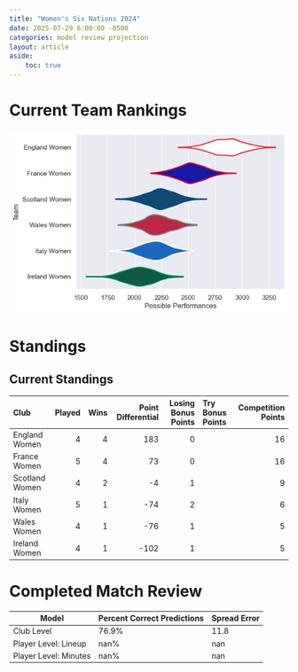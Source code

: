 ```yaml
---  
title: "Women's Six Nations 2024"  
date: 2025-07-29 6:00:00 -0500  
categories: model review projection  
layout: article  
aside:  
    toc: true  
---
```

# Current Team Rankings


![Club Rankings](plots/rankings_Womens_Six_Nations_2024.png)
# Standings

## Current Standings


| Club           |   Played |   Wins |   Point Differential |   Losing Bonus Points | Try Bonus Points   |   Competition Points |
|:---------------|---------:|-------:|---------------------:|----------------------:|:-------------------|---------------------:|
| England Women  |        4 |      4 |                  183 |                     0 |                    |                   16 |
| France Women   |        5 |      4 |                   73 |                     0 |                    |                   16 |
| Scotland Women |        4 |      2 |                   -4 |                     1 |                    |                    9 |
| Italy Women    |        5 |      1 |                  -74 |                     2 |                    |                    6 |
| Wales Women    |        4 |      1 |                  -76 |                     1 |                    |                    5 |
| Ireland Women  |        4 |      1 |                 -102 |                     1 |                    |                    5 |



# Completed Match Review


| Model | Percent Correct Predictions | Spread Error |
| ------ | ------ | ------ |
| Club Level | 76.9% | 11.8 |
| Player Level: Lineup | nan% | nan |
| Player Level: Minutes | nan% | nan |

